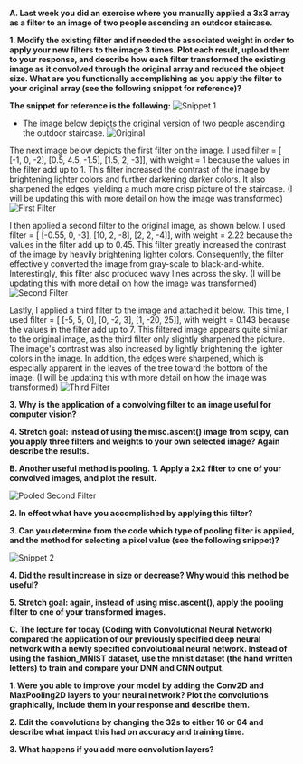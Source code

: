 **A. Last week you did an exercise where you manually applied a 3x3 array as a filter to an image of two people ascending an outdoor staircase.**  

   **1. Modify the existing filter and if needed the associated weight in order to apply your new filters to the image 3 times.  Plot each result, upload them to your response, and describe how each filter transformed the existing image as it convolved through the original array and reduced the object size.  What are you functionally accomplishing as you apply the filter to your original array (see the following snippet for reference)?**  
   
**The snippet for reference is the following:** 
![Snippet 1](July14Snippet1.PNG)

*   The image below depicts the original version of two people ascending the outdoor staircase.
   ![Original](Original.png)
   
   The next image below depicts the first filter on the image.  I used filter = [ [-1, 0, -2], [0.5, 4.5, -1.5], [1.5, 2, -3]], with weight = 1 because the values in the filter add up to 1.  This filter increased the contrast of the image by brightening lighter colors and further darkening darker colors.  It also sharpened the edges, yielding a much more crisp picture of the staircase. (I will be updating this with more detail on how the image was transformed)
   ![First Filter](FirstFilter.png)
   
   I then applied a second filter to the original image, as shown below.  I used filter = [ [-0.55, 0, -3], [10, 2, -8], [2, 2, -4]], with weight = 2.22 because the values in the filter add up to 0.45.  This filter greatly increased the contrast of the image by heavily brightening lighter colors.  Consequently, the filter effectively converted the image from gray-scale to black-and-white.  Interestingly, this filter also produced wavy lines across the sky.  (I will be updating this with more detail on how the image was transformed)
   ![Second Filter](SecondFilter.png)
   
   Lastly, I applied a third filter to the image and attached it below.  This time, I used filter = [ [-5, 5, 0], [0, -2, 3], [1, -20, 25]], with weight = 0.143 because the values in the filter add up to 7.  This filtered image appears quite similar to the original image, as the third filter only slightly sharpened the picture.  The image's contrast was also increased by lightly brightening the lighter colors in the image.  In addition, the edges were sharpened, which is especially apparent in the leaves of the tree toward the bottom of the image.  (I will be updating this with more detail on how the image was transformed)
   ![Third Filter](ThirdFilter.png)

   **3. Why is the application of a convolving filter to an image useful for computer vision?**  


   **4. Stretch goal: instead of using the misc.ascent() image from scipy, can you apply three filters and weights to your own selected image?  Again describe the results.**


**B. Another useful method is pooling.**
   **1. Apply a 2x2 filter to one of your convolved images, and plot the result.**  
   
   ![Pooled Second Filter](SecondFilter_pooled.png)
   
   **2. In effect what have you accomplished by applying this filter?**  

   **3. Can you determine from the code which type of pooling filter is applied, and the method for selecting a pixel value (see the following snippet)?**  
     
![Snippet 2](July14Snippet.PNG)

   **4. Did the result increase in size or decrease?  Why would this method be useful?**


   **5. Stretch goal:  again, instead of using misc.ascent(), apply the pooling filter to one of your transformed images.**


**C. The lecture for today (Coding with Convolutional Neural Network) compared the application of our previously specified deep neural network with a newly specified convolutional neural network.  Instead of using the fashion_MNIST dataset, use the mnist dataset (the hand written letters) to train and compare your DNN and CNN output.**      

   **1. Were you able to improve your model by adding the Conv2D and MaxPooling2D layers to your neural network?  Plot the convolutions graphically, include them in your response and describe them.**

   **2. Edit the convolutions by changing the 32s to either 16 or 64 and describe what impact this had on accuracy and training time.**  

   **3. What happens if you add more convolution layers?**
